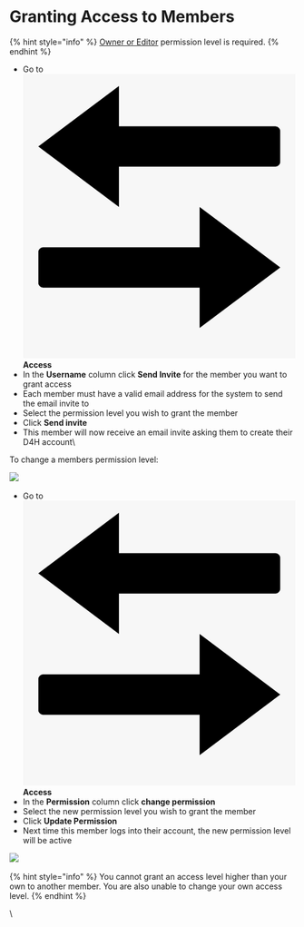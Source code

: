 # Granting Access to Members

{% hint style="info" %}
[Owner or Editor](../../user-access/permissions.md) permission level is required.
{% endhint %}

* Go to <img src="../../.gitbook/assets/access.png" alt="" data-size="line"> **Access**
* In the **Username** column click **Send Invite** for the member you want to grant access
* Each member must have a valid email address for the system to send the email invite to
* Select the permission level you wish to grant the member
* Click **Send invite**
* This member will now receive an email invite asking them to create their D4H account\


To change a members permission level:

![](<../../.gitbook/assets/granting access to members 1.gif>)

* Go to <img src="../../.gitbook/assets/access.png" alt="" data-size="line"> **Access**
* In the **Permission** column click **change permission**
* Select the new permission level you wish to grant the member
* Click **Update Permission**
* Next time this member logs into their account, the new permission level will be active

![](<../../.gitbook/assets/granting access to members 2.gif>)

{% hint style="info" %}
You cannot grant an access level higher than your own to another member. You are also unable to change your own access level. &#x20;
{% endhint %}

\
